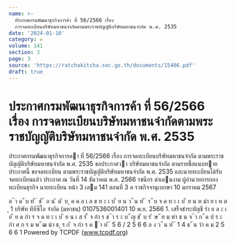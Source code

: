 ```yaml
---
name: >-
  ประกาศกรมพัฒนาธุรกิจการค้า ที่ 56/2566 เรื่อง
  การจดทะเบียนบริษัทมหาชนจำกัดตามพระราชบัญญัติบริษัทมหาชนจำกัด พ.ศ. 2535
date: '2024-01-10'
category: ค
volume: 141
section: 3
page: 3
source: 'https://ratchakitcha.soc.go.th/documents/15406.pdf'
draft: true
---
```


# ประกาศกรมพัฒนาธุรกิจการค้า ที่ 56/2566 เรื่อง การจดทะเบียนบริษัทมหาชนจำกัดตามพระราชบัญญัติบริษัทมหาชนจำกัด พ.ศ. 2535

ประกาศกรมพัฒนาธุรกิจการคา ที่ 56/2566 เรื่อง การจดทะเบียนบริษัทมหาชนจํากัด ตามพระราชบัญญัติบริษัทมหาชนจํากัด พ.ศ. 2535 ขอประกาศวา บริษัทมหาชนจํากัด ตามรายชื่อแนบทายประกาศนี้ ขอจดทะเบียน ตามพระราชบัญญัติบริษัทมหาชนจํากัด พ.ศ. 2535 และนายทะเบียนได้รับจดทะเบียนแล้ว ประกาศ ณ วันที่ 14 ธันวาคม พ.ศ. 2566 รชนีกร ดําเดนงาม ผู้อํานวยการกองทะเบียนธุรกิจ นายทะเบียน หน้า 3 เลม 141 ตอนที่ 3 ค ราชกิจจานุเบกษา 10 มกราคม 2567

ล ํ ำ ด ั บ ท ี ่ ช ื ่ อ น ิ ต ิ บ ุ ค ค ล เ ล ข ท ะ เ บ ี ย น ว ั น ท ี ่ ร ั บ จ ด ท ะ เ บ ี ย น ห มำ ย เ ห ต ุ 1 บริษัท ทีบีซีโอ จํากัด (มหาชน) 0107536001401 10 พ.ย. 2566 1. เสร็จชําระบัญชี รำ ย ล ะ เ อ ี ย ด กำ ร จ ด ท ะ เ บ ี ย น เ ส ร ็ จ กำ ร ช ํ ำ ร ะ บ ั ญ ช ี บ ร ิ ษ ั ท ม หำ ช น จ ํ ำ ก ั ด ป ร ะ กำ ศ ก ร ม พ ั ฒ นำ ธ ุ ร ก ิ จ กำ ร ค  ำ ท ี ่ 5 6 / 2 5 6 6 ล ง ว ั น ท ี ่ 1 4 ธ ั น วำ ค ม 2 5 6 6 1 Powered by TCPDF (www.tcpdf.org)
